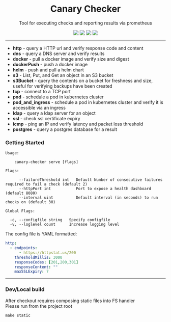 

<h1 align="center">Canary Checker</h1>
  <p align="center">Tool for executing checks and reporting results via prometheus</p>
<p align="center">
<a href="https://circleci.com/gh/flanksource/canary-checker"><img src="https://circleci.com/gh/flanksource/canary-checker.svg?style=svg"></a>
<a href="https://goreportcard.com/report/github.com/flanksource/canary-checker"><img src="https://goreportcard.com/badge/github.com/flanksource/canary-checker"></a>
<img src="https://img.shields.io/github/license/flanksource/canary-checker.svg?style=flat-square"/>
<a href="https://canary-checker.docs.flanksource.com"> <img src="https://img.shields.io/badge/☰-Docs-lightgrey.svg"/> </a>
</p>

---

* **http** - query a HTTP url and verify response code and content
* **dns** - query a DNS server and verify results
* **docker** - pull a docker image and verify size and digest
* **dockerPush** - push a docker image
* **helm** - push and pull a helm chart
* **s3** - List, Put, and Get an object in an S3 bucket
* **s3Bucket** - query the contents on a bucket for freshness and size, useful for verifying backups have been created
* **tcp** - connect to a TCP port
* **pod** - schedule a pod in kubernetes cluster
* **pod_and_ingress** - schedule a pod in kubernetes cluster and verify it is accessible via an ingress
* **ldap** - query a ldap server for an object
* **ssl** - check ssl certificate expiry
* **icmp** - ping an IP and verify latency and packet loss threshold
* **postgres** - query a postgres database for a result



### Getting Started


```
Usage:

	canary-checker serve [flags]

Flags:

      --failureThreshold int   Default Number of consecutive failures required to fail a check (default 2)
      --httpPort int           Port to expose a health dashboard  (default 8080)
      --interval uint          Default interval (in seconds) to run checks on (default 30)

Global Flags:

  -c, --configfile string   Specify configfile
  -v, --loglevel count      Increase logging level
```



The config file is YAML formatted:

```yaml
http:
  - endpoints:
      - https://httpstat.us/200
    thresholdMillis: 3000
    responseCodes: [201,200,301]
    responseContent: ""
    maxSSLExpiry: 7
```

--- 
### Dev/Local build

After checkout requires composing static files into FS handler  
Please run from the project root
```shell script
make static
```
